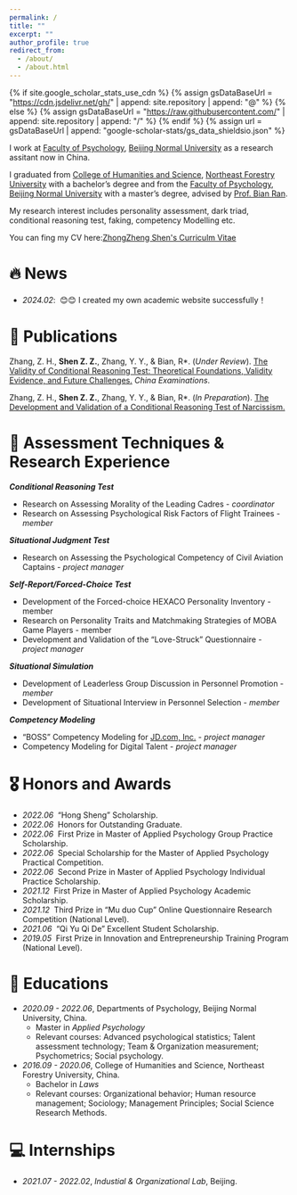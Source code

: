 ```yaml
---
permalink: /
title: ""
excerpt: ""
author_profile: true
redirect_from: 
  - /about/
  - /about.html
---
```


{% if site.google_scholar_stats_use_cdn %}
{% assign gsDataBaseUrl = "https://cdn.jsdelivr.net/gh/" | append: site.repository | append: "@" %}
{% else %}
{% assign gsDataBaseUrl = "https://raw.githubusercontent.com/" | append: site.repository | append: "/" %}
{% endif %}
{% assign url = gsDataBaseUrl | append: "google-scholar-stats/gs_data_shieldsio.json" %}

<span class='anchor' id='about-me'></span>

I work at [Faculty of Psychology](https://psych.bnu.edu.cn/), [Beijing Normal University](https://www.bnu.edu.cn/) as a research assitant now in China.

I graduated from [College of Humanities and Science](https://wenfa.nefu.edu.cn/), [Northeast Forestry University](https://www.nefu.edu.cn/) with a bachelor’s degree and from the [Faculty of Psychology](https://psych.bnu.edu.cn/), [Beijing Normal University](https://www.bnu.edu.cn/) with a master’s degree, advised by [Prof. Bian Ran](https://psych.bnu.edu.cn/szdw/zrjs/fjs/br/index.htm).

My research interest includes personality assessment, dark triad, conditional reasoning test, faking, competency Modelling etc.

You can fing my CV here:[ZhongZheng Shen's Curriculm Vitae](assets/ZhongZhengShen1.pdf)


# 🔥 News
- *2024.02*: &nbsp;😊😊 I created my own academic website successfully！

# 📝 Publications 
Zhang, Z. H., **Shen Z. Z.**, Zhang, Y. Y., & Bian, R*. (*Under Review*). [The Validity of Conditional Reasoning Test: Theoretical Foundations, Validity Evidence, and Future Challenges.]() *China Examinations*.

Zhang, Z. H., **Shen Z. Z.**, Zhang, Y. Y., & Bian, R*. (*In Preparation*). [The Development and Validation of a Conditional Reasoning Test of Narcissism.]()

# 📏 Assessment Techniques & Research Experience
***Conditional Reasoning Test***

- Research on Assessing Morality of the Leading Cadres - _coordinator_
- Research on Assessing Psychological Risk Factors of Flight Trainees - _member_

***Situational Judgment Test***

- Research on Assessing the Psychological Competency of Civil Aviation Captains - _project manager_

***Self-Report/Forced-Choice Test***

- Development of the Forced-choice HEXACO Personality Inventory - member
- Research on Personality Traits and Matchmaking Strategies of MOBA Game Players - member
- Development and Validation of the “Love-Struck” Questionnaire - _project manager_

***Situational Simulation***

- Development of Leaderless Group Discussion in Personnel Promotion - _member_
- Development of Situational Interview in Personnel Selection - _member_

***Competency Modeling***

- “BOSS” Competency Modeling for [JD.com, Inc.](https://corporate.jd.com/) - _project manager_
- Competency Modeling for Digital Talent - _project manager_


# 🎖 Honors and Awards
- *2022.06* &nbsp;“Hong Sheng” Scholarship.
- *2022.06* &nbsp;Honors for Outstanding Graduate.
- *2022.06* &nbsp;First Prize in Master of Applied Psychology Group Practice Scholarship.
- *2022.06* &nbsp;Special Scholarship for the Master of Applied Psychology Practical Competition.
- *2022.06* &nbsp;Second Prize in Master of Applied Psychology Individual Practice Scholarship.
- *2021.12* &nbsp;First Prize in Master of Applied Psychology Academic Scholarship.
- *2021.12* &nbsp;Third Prize in “Mu duo Cup” Online Questionnaire Research Competition (National Level).
- *2021.06* &nbsp;“Qi Yu Qi De” Excellent Student Scholarship.
- *2019.05* &nbsp;First Prize in Innovation and Entrepreneurship Training Program (National Level). 

# 📖 Educations
- *2020.09 - 2022.06*, Departments of Psychology, Beijing Normal University, China.
     - Master in *Applied Psychology*
     - Relevant courses: Advanced psychological statistics; Talent assessment technology; Team & Organization measurement; Psychometrics; Social psychology.
- *2016.09 - 2020.06*, College of Humanities and Science, Northeast Forestry University, China. 
     - Bachelor in *Laws*
     - Relevant courses: Organizational behavior; Human resource management; Sociology; Management Principles; Social Science Research Methods. 

# 💻 Internships
- *2021.07 - 2022.02*, *Industial & Organizational Lab*, Beijing.

